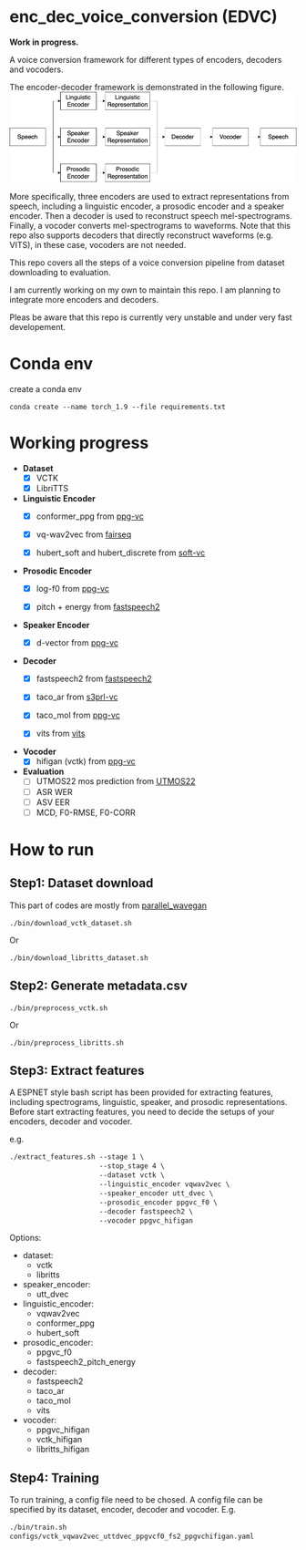 # enc_dec_voice_conversion (**EDVC**)

**Work in progress.**

A voice conversion framework for different types of encoders, decoders and vocoders. 

The encoder-decoder framework is demonstrated in the following figure. ![figure](enc_dec_voice_conversion.drawio.png)

More specifically, three encoders are used to extract representations from speech, including a linguistic encoder, a prosodic encoder and a speaker encoder.
Then a decoder is used to reconstruct speech mel-spectrograms. 
Finally, a vocoder converts mel-spectrograms to waveforms. 
Note that this repo also supports decoders that directly reconstruct waveforms (e.g. VITS), in these case, vocoders are not needed. 


This repo covers all the steps of a voice conversion pipeline from dataset downloading to evaluation.

I am currently working on my own to maintain this repo. I am planning to integrate more encoders and decoders.

Pleas be aware that this repo is currently very unstable and under very fast developement.


# Conda env

create a conda env
```
conda create --name torch_1.9 --file requirements.txt
```



# Working progress

- **Dataset**
    - [x] VCTK
    - [x] LibriTTS

- **Linguistic Encoder**
    - [x] conformer_ppg from [ppg-vc](https://github.com/liusongxiang/ppg-vc)
    - [x] vq-wav2vec from [fairseq](https://github.com/facebookresearch/fairseq)
    - [x] hubert_soft and hubert_discrete from [soft-vc](https://github.com/bshall/soft-vc)
 
 
- **Prosodic Encoder**
    - [x] log-f0 from [ppg-vc](https://github.com/liusongxiang/ppg-vc)
    - [x] pitch + energy from [fastspeech2](https://github.com/ming024/FastSpeech2)
 
 
- **Speaker Encoder**
    - [x] d-vector from [ppg-vc](https://github.com/liusongxiang/ppg-vc)
 
 
- **Decoder**
    - [x] fastspeech2 from [fastspeech2](https://github.com/ming024/FastSpeech2)
    - [x] taco_ar from [s3prl-vc](https://github.com/s3prl/s3prl/tree/main/s3prl/downstream/a2a-vc-vctk)
    - [x] taco_mol from [ppg-vc](https://github.com/liusongxiang/ppg-vc)
    - [x] vits from [vits](https://github.com/jaywalnut310/vits)
 
 
- **Vocoder**
    - [x] hifigan (vctk) from [ppg-vc](https://github.com/liusongxiang/ppg-vc)

- **Evaluation**
    - [ ] UTMOS22 mos prediction from [UTMOS22](https://github.com/sarulab-speech/UTMOS22)
    - [ ] ASR WER
    - [ ] ASV EER
    - [ ] MCD, F0-RMSE, F0-CORR
# How to run

## Step1: Dataset download 
This part of codes are mostly from [parallel_wavegan](https://github.com/kan-bayashi/ParallelWaveGAN)

```
./bin/download_vctk_dataset.sh
```

Or

```
./bin/download_libritts_dataset.sh
```
## Step2: Generate metadata.csv

```
./bin/preprocess_vctk.sh
```
Or
```
./bin/preprocess_libritts.sh
```

## Step3: Extract features

A ESPNET style bash script has been provided for extracting features, including spectrograms, linguistic, speaker, and prosodic representations.
Before start extracting features, you need to decide the setups of your encoders, decoder and vocoder.

e.g.
```
./extract_features.sh --stage 1 \
                      --stop_stage 4 \
                      --dataset vctk \
                      --linguistic_encoder vqwav2vec \
                      --speaker_encoder utt_dvec \
                      --prosodic_encoder ppgvc_f0 \
                      --decoder fastspeech2 \
                      --vocoder ppgvc_hifigan
```
Options:
- dataset: 
    - vctk 
    - libritts
- speaker_encoder: 
    - utt_dvec
- linguistic_encoder: 
    - vqwav2vec
    - conformer_ppg 
    - hubert_soft
- prosodic_encoder: 
    - ppgvc_f0 
    - fastspeech2_pitch_energy
- decoder:
    - fastspeech2
    - taco_ar
    - taco_mol
    - vits
- vocoder:
    - ppgvc_hifigan
    - vctk_hifigan
    - libritts_hifigan
    

## Step4: Training

To run training, a config file need to be chosed. A config file can be specified by its dataset, encoder, decoder and vocoder.
E.g.
```
./bin/train.sh configs/vctk_vqwav2vec_uttdvec_ppgvcf0_fs2_ppgvchifigan.yaml
```
